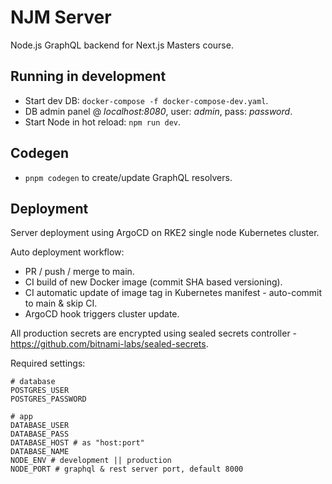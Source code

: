 # NJM Server

Node.js GraphQL backend for Next.js Masters course.

## Running in development

- Start dev DB: `docker-compose -f docker-compose-dev.yaml`.
- DB admin panel @ _localhost:8080_, user: _admin_, pass: _password_.
- Start Node in hot reload: `npm run dev`.

## Codegen

- `pnpm codegen` to create/update GraphQL resolvers.

## Deployment

Server deployment using ArgoCD on RKE2 single node Kubernetes cluster.  

Auto deployment workflow:

- PR / push / merge to main.
- CI build of new Docker image (commit SHA based versioning).
- CI automatic update of image tag in Kubernetes manifest - auto-commit to main & skip CI.
- ArgoCD hook triggers cluster update. 

All production secrets are encrypted using sealed secrets controller - <https://github.com/bitnami-labs/sealed-secrets>.

Required settings:

```shell
# database
POSTGRES_USER
POSTGRES_PASSWORD

# app
DATABASE_USER
DATABASE_PASS
DATABASE_HOST # as "host:port"
DATABASE_NAME
NODE_ENV # development || production
NODE_PORT # graphql & rest server port, default 8000
```
